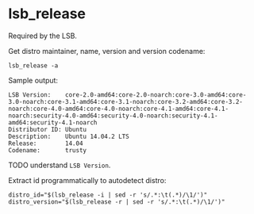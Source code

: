 # lsb_release

Required by the LSB.

Get distro maintainer, name, version and version codename:

    lsb_release -a

Sample output:

    LSB Version:    core-2.0-amd64:core-2.0-noarch:core-3.0-amd64:core-3.0-noarch:core-3.1-amd64:core-3.1-noarch:core-3.2-amd64:core-3.2-noarch:core-4.0-amd64:core-4.0-noarch:core-4.1-amd64:core-4.1-noarch:security-4.0-amd64:security-4.0-noarch:security-4.1-amd64:security-4.1-noarch
    Distributor ID: Ubuntu
    Description:    Ubuntu 14.04.2 LTS
    Release:        14.04
    Codename:       trusty

TODO understand `LSB Version`.

Extract id programmatically to autodetect distro:

    distro_id="$(lsb_release -i | sed -r 's/.*:\t(.*)/\1/')"
    distro_version="$(lsb_release -r | sed -r 's/.*:\t(.*)/\1/')"
